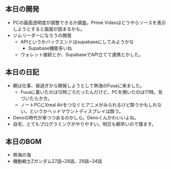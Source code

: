 ## 本日の開発
- PCの画面透明度が調整できるか調査。Prime Videoはどうやらソースを表示しようとすると画面が固まるかも。
- ジムリーダーになろうの開発
  - APIというかバックエンドはsupabaseにしてみようかな
    - Supabase機能多いね
  - ウォレット接続とか、SupabaseでAPI立てて連携とかした。

## 本日の日記
- 朝は仕事、昼過ぎから開発しようとして熱海のFuuaに来ました。
    - Fuuaに着いたのは12時ごろだったんだけど、PCを開いたのは17時。気づいたら夕方。
    - ノートPCにXreal Airをつなぐとアニメがみられるけど酔うかもしれない。というかヘッドマウントディスプレイは酔う。
- Denoの時代が来つつあるのかしら。Denoくんかわいいよね。
- 自宅、とてもプログラミングがやりやすい。明日も朝早いので寝ます。

## 本日のBGM
- 熱海の海
- 機動戦士Zガンダム27話~28話、29話~34話